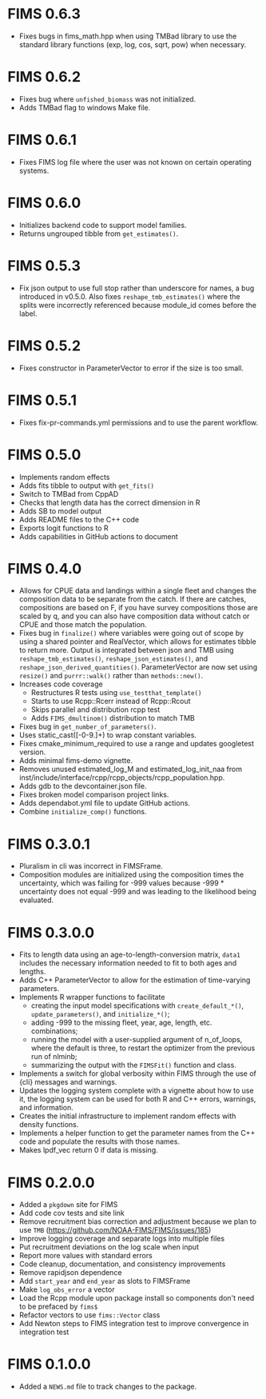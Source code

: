 # FIMS 0.6.3

* Fixes bugs in fims_math.hpp when using TMBad library to use the standard
  library functions (exp, log, cos, sqrt, pow) when necessary.

# FIMS 0.6.2

* Fixes bug where `unfished_biomass` was not initialized.
* Adds TMBad flag to windows Make file.

# FIMS 0.6.1

* Fixes FIMS log file where the user was not known on certain operating systems.

# FIMS 0.6.0

* Initializes backend code to support model families.
* Returns ungrouped tibble from `get_estimates()`.

# FIMS 0.5.3

* Fix json output to use full stop rather than underscore for names, a bug
  introduced in v0.5.0. Also fixes `reshape_tmb_estimates()` where the splits
  were incorrectly referenced because module_id comes before the label.

# FIMS 0.5.2

* Fixes constructor in ParameterVector to error if the size is too small.

# FIMS 0.5.1

* Fixes fix-pr-commands.yml permissions and to use the parent workflow.

# FIMS 0.5.0

* Implements random effects
* Adds fits tibble to output with `get_fits()`
* Switch to TMBad from CppAD
* Checks that length data has the correct dimension in R
* Adds SB to model output
* Adds README files to the C++ code
* Exports logit functions to R
* Adds capabilities in GitHub actions to document

# FIMS 0.4.0

* Allows for CPUE data and landings within a single fleet and changes the
  composition data to be separate from the catch. If there are catches, 
  compositions are based on F, if you have survey compositions those are scaled
  by q, and you can also have composition data without catch or CPUE and those
  match the population.
* Fixes bug in `finalize()` where variables were going out of scope by using a
  shared pointer and RealVector, which allows for estimates tibble to return
  more. Output is integrated between json and TMB using
  `reshape_tmb_estimates()`, `reshape_json_estimates()`, and
  `reshape_json_derived_quantities()`. ParameterVector are now set using
  `resize()` and `purrr::walk()` rather than `methods::new()`.
* Increases code coverage
  * Restructures R tests using `use_testthat_template()`
  * Starts to use Rcpp::Rcerr instead of Rcpp::Rcout
  * Skips parallel and distribution rcpp test
  * Adds `FIMS_dmultinom()` distribution to match TMB
* Fixes bug in `get_number_of_parameters()`.
* Uses static_cast<Type>([-0-9\.]+) to wrap constant variables.
* Fixes cmake_minimum_required to use a range and updates googletest version.
* Adds minimal fims-demo vignette.
* Removes unused estimated_log_M and estimated_log_init_naa from
  inst/include/interface/rcpp/rcpp_objects/rcpp_population.hpp.
* Adds gdb to the devcontainer.json file.
* Fixes broken model comparison project links.
* Adds dependabot.yml file to update GitHub actions.
* Combine `initialize_comp()` functions.

# FIMS 0.3.0.1

* Pluralism in cli was incorrect in FIMSFrame.
* Composition modules are initialized using the composition times the
  uncertainty, which was failing for -999 values because -999 * uncertainty
  does not equal -999 and was leading to the likelihood being evaluated.

# FIMS 0.3.0.0

* Fits to length data using an age-to-length-conversion matrix, `data1`
  includes the necessary information needed to fit to both ages and lengths.
* Adds C++ ParameterVector to allow for the estimation of time-varying
  parameters.
* Implements R wrapper functions to facilitate
  * creating the input model specifications with `create_default_*()`,
    `update_parameters()`, and `initialize_*()`;
  * adding -999 to the missing fleet, year, age, length, etc. combinations;
  * running the model with a user-supplied argument of n_of_loops, where the
    default is three, to restart the optimizer from the previous run of nlminb;
  * summarizing the output with the `FIMSFit()` function and class.
* Implements a switch for global verbosity within FIMS through the use
  of {cli} messages and warnings.
* Updates the logging system complete with a vignette about how to use it, the
  logging system can be used for both R and C++ errors, warnings, and
  information.
* Creates the initial infrastructure to implement random effects with density
  functions.
* Implements a helper function to get the parameter names from the
  C++ code and populate the results with those names.
* Makes lpdf_vec return 0 if data is missing.

# FIMS 0.2.0.0

* Added a `pkgdown` site for FIMS
* Add code cov tests and site link
* Remove recruitment bias correction and adjustment because we plan to use `TMB` (https://github.com/NOAA-FIMS/FIMS/issues/185)
* Improve logging coverage and separate logs into multiple files
* Put recruitment deviations on the log scale when input
* Report more values with standard errors
* Code cleanup, documentation, and consistency improvements
* Remove rapidjson dependence
* Add `start_year` and `end_year` as slots to FIMSFrame
* Make `log_obs_error` a vector
* Load the Rcpp module upon package install so components don't need to be prefaced by `fims$`
* Refactor vectors to use `fims::Vector` class
* Add Newton steps to FIMS integration test to improve convergence in integration test

# FIMS 0.1.0.0

* Added a `NEWS.md` file to track changes to the package.

